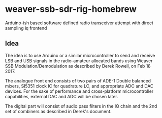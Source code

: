 # weaver-ssb-sdr-rig-homebrew
Arduino-ish based software defined radio transceiver attempt with direct sampling iq frontend 

## Idea 
The idea is to use Arduino or a similar microcontroller to send and receive LSB and USB signals in the radio-amateur allocated bands using Weaver SSB Modulation/Demodulation
as described by Derek Rowell, on Feb 18 2017.

The analogue front end consists of two pairs of ADE-1 Double balanced mixers, SI5351 clock IC for quadrature LO, and appropriate ADC and DAC devices. For the sake of performance and
cross-platform microcontroller capabilities, external DAC and ADC will be chosen later. 

The digital part will consist of audio pass filters in the IQ chain and the 2nd set of combiners as described in Derek's document.